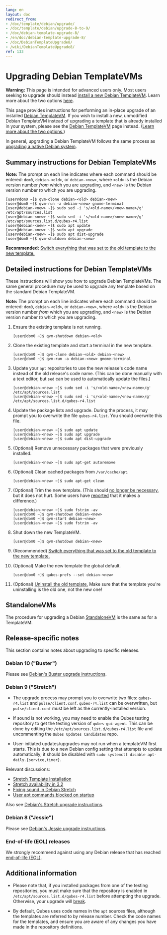 ```yaml
---
lang: en
layout: doc
redirect_from:
- /doc/template/debian/upgrade/
- /doc/template/debian/upgrade-8-to-9/
- /doc/debian-template-upgrade-8/
- /en/doc/debian-template-upgrade-8/
- /doc/DebianTemplateUpgrade8/
- /wiki/DebianTemplateUpgrade8/
ref: 133
---
```


# Upgrading Debian TemplateVMs

<div class="alert alert-danger" role="alert">
  <i class="fa fa-exclamation-triangle"></i>
  <b>Warning:</b> This page is intended for advanced users only. Most users seeking to upgrade should instead <a href="/doc/templates/debian/#installing">install a new Debian TemplateVM</a>. Learn more about the two options <a href="/doc/templates/debian/#upgrading">here</a>.
</div>


This page provides instructions for performing an in-place upgrade of an installed [Debian TemplateVM](/doc/templates/debian/).
If you wish to install a new, unmodified Debian TemplateVM instead of upgrading a template that is already installed in your system, please see the [Debian TemplateVM](/doc/templates/debian/) page instead. ([Learn more about the two options.](/doc/templates/debian/#upgrading))

In general, upgrading a Debian TemplateVM follows the same process as [upgrading a native Debian system](https://wiki.debian.org/DebianUpgrade).

## Summary instructions for Debian TemplateVMs

**Note:** The prompt on each line indicates where each command should be entered: `dom0`, `debian-<old>`, or `debian-<new>`, where `<old>` is the Debian version number *from* which you are upgrading, and `<new>` is the Debian version number *to* which you are upgrading.

```
[user@dom0 ~]$ qvm-clone debian-<old> debian-<new>
[user@dom0 ~]$ qvm-run -a debian-<new> gnome-terminal
[user@debian-<new> ~]$ sudo sed -i 's/<old-name>/<new-name>/g' /etc/apt/sources.list
[user@debian-<new> ~]$ sudo sed -i 's/<old-name>/<new-name>/g' /etc/apt/sources.list.d/qubes-r4.list
[user@debian-<new> ~]$ sudo apt update
[user@debian-<new> ~]$ sudo apt upgrade
[user@debian-<new> ~]$ sudo apt dist-upgrade
[user@dom0 ~]$ qvm-shutdown debian-<new>
```

**Recommended:** [Switch everything that was set to the old template to the new template.](/doc/templates/#switching)

## Detailed instructions for Debian TemplateVMs

These instructions will show you how to upgrade Debian TemplateVMs.
The same general procedure may be used to upgrade any template based on the standard Debian TemplateVM.

**Note:** The prompt on each line indicates where each command should be entered: `dom0`, `debian-<old>`, or `debian-<new>`, where `<old>` is the Debian version number *from* which you are upgrading, and `<new>` is the Debian version number *to* which you are upgrading.

1. Ensure the existing template is not running.

    ```
    [user@dom0 ~]$ qvm-shutdown debian-<old>
    ```

2. Clone the existing template and start a terminal in the new template.

    ```
    [user@dom0 ~]$ qvm-clone debian-<old> debian-<new>
    [user@dom0 ~]$ qvm-run -a debian-<new> gnome-terminal
    ```

3. Update your `apt` repositories to use the new release's code name instead of the old release's code name.
   (This can be done manually with a text editor, but `sed` can be used to automatically update the files.)

    ```
    [user@debian-<new> ~]$ sudo sed -i 's/<old-name>/<new-name>/g' /etc/apt/sources.list
    [user@debian-<new> ~]$ sudo sed -i 's/<old-name>/<new-name>/g' /etc/apt/sources.list.d/qubes-r4.list
    ```

4. Update the package lists and upgrade.
   During the process, it may prompt you to overwrite the file `qubes-r4.list`.
   You should overwrite this file.

    ```
    [user@debian-<new> ~]$ sudo apt update
    [user@debian-<new> ~]$ sudo apt upgrade
    [user@debian-<new> ~]$ sudo apt dist-upgrade
    ```

5. (Optional) Remove unnecessary packages that were previously installed.

    ```
    [user@debian-<new> ~]$ sudo apt-get autoremove
    ```

6. (Optional) Clean cached packages from `/var/cache/apt`.

    ```
    [user@debian-<new> ~]$ sudo apt-get clean
    ```

7. (Optional) Trim the new template.
    (This should [no longer be necessary](/doc/templates/#important-notes), but it does not hurt.
    Some users have [reported](https://github.com/QubesOS/qubes-issues/issues/5055) that it makes a difference.)

    ```
    [user@debian-<new> ~]$ sudo fstrim -av
    [user@dom0 ~]$ qvm-shutdown debian-<new>
    [user@dom0 ~]$ qvm-start debian-<new>
    [user@debian-<new> ~]$ sudo fstrim -av
    ```

8. Shut down the new TemplateVM.

    ```
    [user@dom0 ~]$ qvm-shutdown debian-<new>
    ```

9. (Recommended) [Switch everything that was set to the old template to the new template.](/doc/templates/#switching)

10. (Optional) Make the new template the global default.

    ```
    [user@dom0 ~]$ qubes-prefs --set debian-<new>
    ```

11. (Optional) [Uninstall the old template.](/doc/templates/#uninstalling)
    Make sure that the template you're uninstalling is the old one, not the new one!

## StandaloneVMs

The procedure for upgrading a Debian [StandaloneVM](/doc/standalone-and-hvm/) is the same as for a TemplateVM.

## Release-specific notes

This section contains notes about upgrading to specific releases.

### Debian 10 ("Buster")

Please see [Debian's Buster upgrade instructions](https://www.debian.org/releases/buster/amd64/release-notes/ch-upgrading.en.html).

### Debian 9 ("Stretch")

* The upgrade process may prompt you to overwrite two files: `qubes-r4.list` and `pulse/client.conf`.
  `qubes-r4.list` can be overwritten, but `pulse/client.conf` must be left as the currently-installed version.

* If sound is not working, you may need to enable the Qubes testing repository to get the testing version of `qubes-gui-agent`.
  This can be done by editing the `/etc/apt/sources.list.d/qubes-r4.list` file and uncommenting the `Qubes Updates Candidates` repo.

* User-initiated updates/upgrades may not run when a templateVM first starts.
  This is due to a new Debian config setting that attempts to update automatically; it should be disabled with `sudo systemctl disable apt-daily.{service,timer}`.

Relevant discussions:

* [Stretch Template Installation](https://groups.google.com/forum/#!topicsearchin/qubes-devel/debian$20stretch/qubes-devel/4rdayBF_UTc)
* [Stretch availability in 3.2](https://groups.google.com/forum/#!topicsearchin/qubes-devel/debian$20stretch/qubes-devel/cekPfBqQMOI)
* [Fixing sound in Debian Stretch](https://groups.google.com/forum/#!topic/qubes-users/JddCE54GFiU)
* [User apt commands blocked on startup](https://github.com/QubesOS/qubes-issues/issues/2621)

Also see [Debian's Stretch upgrade instructions](https://www.debian.org/releases/stretch/amd64/release-notes/ch-upgrading.en.html).

### Debian 8 ("Jessie")

Please see [Debian's Jessie upgrade instructions](https://www.debian.org/releases/jessie/amd64/release-notes/ch-upgrading.en.html).

### End-of-life (EOL) releases

We strongly recommend against using any Debian release that has reached [end-of-life (EOL)](https://wiki.debian.org/DebianReleases#Production_Releases).

## Additional information

* Please note that, if you installed packages from one of the testing repositories, you must make sure that the repository is enabled in `/etc/apt/sources.list.d/qubes-r4.list` before attempting the upgrade.
  Otherwise, your upgrade will [break](https://github.com/QubesOS/qubes-issues/issues/2418).

* By default, Qubes uses code names in the `apt` sources files, although the templates are referred to by release number.
  Check the code names for the templates, and ensure you are aware of any changes you have made in the repository definitions.

